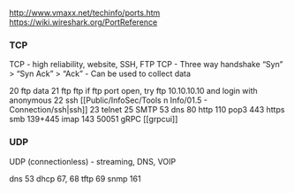 

http://www.vmaxx.net/techinfo/ports.htm
https://wiki.wireshark.org/PortReference
### TCP
TCP - high reliability, website, SSH, FTP
TCP - Three way handshake “Syn” > “Syn Ack” > “Ack” - Can be used to collect data

20 ftp data
21 ftp                ftp     if ftp port open, try ftp 10.10.10.10 and login with anonymous
22 ssh               [[Public/InfoSec/Tools n Info/01.5 - Connection/ssh|ssh]]
23 telnet
25 SMTP
53 dns
80 http
110 pop3
443 https
smb 139+445
imap 143
50051     gRPC            [[grpcui]]

### UDP 
UDP (connectionless) - streaming, DNS, VOIP

dns 53
dhcp 67, 68
tftp 69
snmp 161
